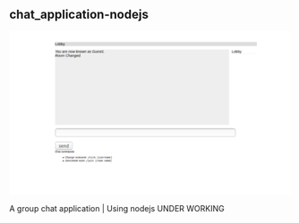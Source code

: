 ## chat_application-nodejs 


![chat_application-nodejs](/chat_applicaton_screenshot.png)


A group chat application | Using nodejs
 UNDER WORKING
